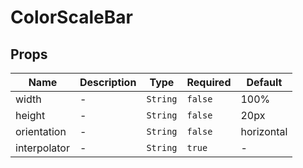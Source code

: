 # ColorScaleBar

## Props

<!-- @vuese:ColorScaleBar:props:start -->
|Name|Description|Type|Required|Default|
|---|---|---|---|---|
|width|-|`String`|`false`|100%|
|height|-|`String`|`false`|20px|
|orientation|-|`String`|`false`|horizontal|
|interpolator|-|`String`|`true`|-|

<!-- @vuese:ColorScaleBar:props:end -->


